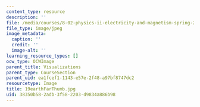 ```yaml
---
content_type: resource
description: ''
file: /media/courses/8-02-physics-ii-electricity-and-magnetism-spring-2007/38350b582adb3f582203d9834a886b98_19earthFarThumb.jpg
file_type: image/jpeg
image_metadata:
  caption: ''
  credit: ''
  image-alt: ''
learning_resource_types: []
ocw_type: OCWImage
parent_title: Visualizations
parent_type: CourseSection
parent_uid: ea1fcef1-1143-e57e-2f48-a97bf8747dc2
resourcetype: Image
title: 19earthFarThumb.jpg
uid: 38350b58-2adb-3f58-2203-d9834a886b98
---
```

